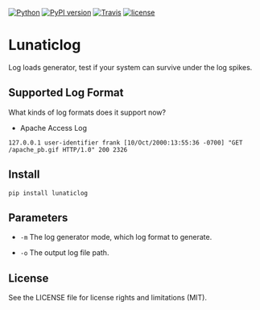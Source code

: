 [![Python](https://img.shields.io/badge/python-3.4%2C%203.5%2C%203.6-blue.svg)](https://travis-ci.org/xuwenyihust/Visor)
[![PyPI version](https://badge.fury.io/py/lunaticlog.svg)](https://badge.fury.io/py/lunaticlog)
[![Travis](https://travis-ci.org/xuwenyihust/lunaticlog.svg?branch=master)](https://travis-ci.org/xuwenyihust/lunaticlog)
[![license](https://img.shields.io/github/license/mashape/apistatus.svg?maxAge=2592000)](https://github.com/xuwenyihust/Visor/blob/master/LICENSE)


# Lunaticlog
Log loads generator, test if your system can survive under the log spikes.


## Supported Log Format
What kinds of log formats does it support now?

* Apache Access Log

`127.0.0.1 user-identifier frank [10/Oct/2000:13:55:36 -0700] "GET /apache_pb.gif HTTP/1.0" 200 2326`


## Install

`pip install lunaticlog`


## Parameters

* `-m` The log generator mode, which log format to generate.

* `-o` The output log file path.


## License
See the LICENSE file for license rights and limitations (MIT).


